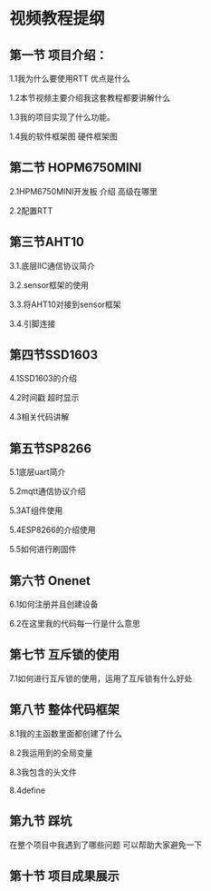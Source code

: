# 视频教程提纲

## 第一节 项目介绍：

1.1我为什么要使用RTT 优点是什么

1.2本节视频主要介绍我这套教程都要讲解什么

1.3我的项目实现了什么功能。

1.4我的软件框架图 硬件框架图

## 第二节 HOPM6750MINI

2.1HPM6750MINI开发板 介绍  高级在哪里

2.2配置RTT



## 第三节AHT10

3.1.底层IIC通信协议简介

3.2.sensor框架的使用

3.3.将AHT10对接到sensor框架

3.4.引脚连接

## 第四节SSD1603

4.1SSD1603的介绍

4.2时间戳 超时显示

4.3相关代码讲解


## 第五节SP8266

5.1底层uart简介

5.2mqtt通信协议介绍

5.3AT组件使用

5.4ESP8266的介绍使用

5.5如何进行刷固件

## 第六节 Onenet

6.1如何注册并且创建设备

6.2在这里我的代码每一行是什么意思

## 第七节 互斥锁的使用

7.1如何进行互斥锁的使用，运用了互斥锁有什么好处

## 第八节 整体代码框架

8.1我的主函数里面都创建了什么

8.2我运用到的全局变量

8.3我包含的头文件

8.4define

## 第九节 踩坑

在整个项目中我遇到了哪些问题 可以帮助大家避免一下

## 第十节  项目成果展示



